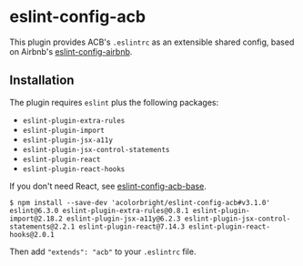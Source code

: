 # eslint-config-acb

This plugin provides ACB's `.eslintrc` as an extensible shared config, based on Airbnb's
[eslint-config-airbnb](https://github.com/airbnb/javascript/tree/master/packages/eslint-config-airbnb).

## Installation

The plugin requires `eslint` plus the following packages:
  - `eslint-plugin-extra-rules`
  - `eslint-plugin-import`
  - `eslint-plugin-jsx-a11y`
  - `eslint-plugin-jsx-control-statements`
  - `eslint-plugin-react`
  - `eslint-plugin-react-hooks`

If you don't need React, see [eslint-config-acb-base](https://github.com/acolorbright/eslint-config-acb-base).

```shell
$ npm install --save-dev 'acolorbright/eslint-config-acb#v3.1.0' eslint@6.3.0 eslint-plugin-extra-rules@0.8.1 eslint-plugin-import@2.18.2 eslint-plugin-jsx-a11y@6.2.3 eslint-plugin-jsx-control-statements@2.2.1 eslint-plugin-react@7.14.3 eslint-plugin-react-hooks@2.0.1
```

Then add `"extends": "acb"` to your `.eslintrc` file.
